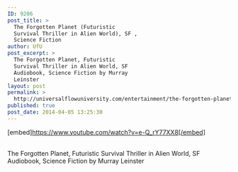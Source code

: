 ```yaml
---
ID: 9206
post_title: >
  The Forgotten Planet (Futuristic
  Survival Thriller in Alien World), SF ,
  Science Fiction
author: UfU
post_excerpt: >
  The Forgotten Planet, Futuristic
  Survival Thriller in Alien World, SF
  Audiobook, Science Fiction by Murray
  Leinster
layout: post
permalink: >
  http://universalflowuniversity.com/entertainment/the-forgotten-planet-futuristic-survival-thriller-in-alien-world-sf-science-fiction/
published: true
post_date: 2014-04-05 13:25:30
---
```

[embed]https://www.youtube.com/watch?v=e-Q_rY77XX8[/embed]</br></br>
<p>The Forgotten Planet, Futuristic Survival Thriller in Alien World, SF Audiobook, Science Fiction by Murray Leinster</p>
